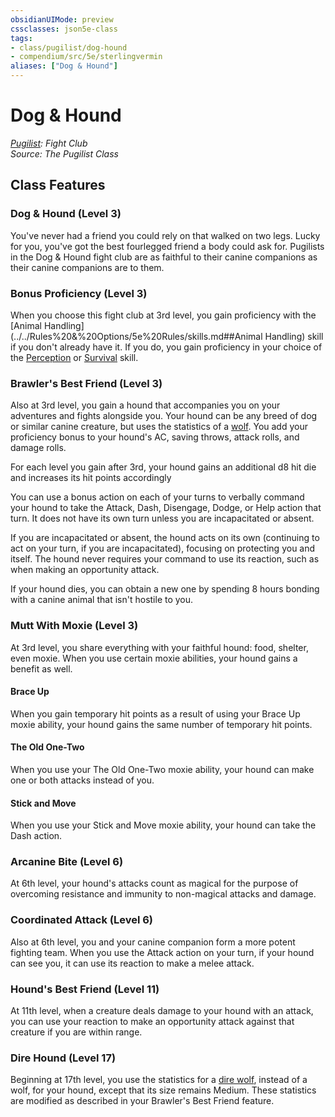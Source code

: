 ```yaml
---
obsidianUIMode: preview
cssclasses: json5e-class
tags:
- class/pugilist/dog-hound
- compendium/src/5e/sterlingvermin
aliases: ["Dog & Hound"]
---
```

# Dog & Hound
*[Pugilist](./pugilist-sterlingvermin.md#): Fight Club*  
*Source: The Pugilist Class*  


## Class Features

### Dog & Hound (Level 3)

You've never had a friend you could rely on that walked on two legs. Lucky for you, you've got the best fourlegged friend a body could ask for. Pugilists in the Dog & Hound fight club are as faithful to their canine companions as their canine companions are to them.

### Bonus Proficiency (Level 3)

When you choose this fight club at 3rd level, you gain proficiency with the [Animal Handling](../../Rules%20&%20Options/5e%20Rules/skills.md##Animal Handling) skill if you don't already have it. If you do, you gain proficiency in your choice of the [Perception](../../Rules%20&%20Options/5e%20Rules/skills.md##Perception) or [Survival](../../Rules%20&%20Options/5e%20Rules/skills.md##Survival) skill.

### Brawler's Best Friend (Level 3)

Also at 3rd level, you gain a hound that accompanies you on your adventures and fights alongside you. Your hound can be any breed of dog or similar canine creature, but uses the statistics of a [wolf](wolf.md#). You add your proficiency bonus to your hound's AC, saving throws, attack rolls, and damage rolls.

For each level you gain after 3rd, your hound gains an additional d8 hit die and increases its hit points accordingly

You can use a bonus action on each of your turns to verbally command your hound to take the Attack, Dash, Disengage, Dodge, or Help action that turn. It does not have its own turn unless you are incapacitated or absent.

If you are incapacitated or absent, the hound acts on its own (continuing to act on your turn, if you are incapacitated), focusing on protecting you and itself. The hound never requires your command to use its reaction, such as when making an opportunity attack.

If your hound dies, you can obtain a new one by spending 8 hours bonding with a canine animal that isn't hostile to you.

### Mutt With Moxie (Level 3)

At 3rd level, you share everything with your faithful hound: food, shelter, even moxie. When you use certain moxie abilities, your hound gains a benefit as well.

#### Brace Up

When you gain temporary hit points as a result of using your Brace Up moxie ability, your hound gains the same number of temporary hit points.

#### The Old One-Two

When you use your The Old One-Two moxie ability, your hound can make one or both attacks instead of you.

#### Stick and Move

When you use your Stick and Move moxie ability, your hound can take the Dash action.

### Arcanine Bite (Level 6)

At 6th level, your hound's attacks count as magical for the purpose of overcoming resistance and immunity to non-magical attacks and damage.

### Coordinated Attack (Level 6)

Also at 6th level, you and your canine companion form a more potent fighting team. When you use the Attack action on your turn, if your hound can see you, it can use its reaction to make a melee attack.

### Hound's Best Friend (Level 11)

At 11th level, when a creature deals damage to your hound with an attack, you can use your reaction to make an opportunity attack against that creature if you are within range.

### Dire Hound (Level 17)

Beginning at 17th level, you use the statistics for a [dire wolf](dire-wolf.md#), instead of a wolf, for your hound, except that its size remains Medium. These statistics are modified as described in your Brawler's Best Friend feature.